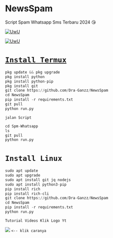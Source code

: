 # NewsSpam
Script Spam Whatsapp Sms Terbaru 2024 😘

<p align="center">

  <a href="https://github.com/Dra-Ganzz"><img src="http://readme-typing-svg.herokuapp.com?color=BF00FF&center=true&vCenter=true&multiline=false&lines=Kasih+Star+Dong+^_^" alt="UwU">

 <p align="center">

   <a href="https://github.com/Dra-Ganzz"><img src="http://readme-typing-svg.herokuapp.com?color=FFD700&center=true&vCenter=true&multiline=false&lines=Duar+Follow+github+Vindra+Ganzz+Dong+^_^" alt="UwU">
 
# `Install Termux`

```python
pkg update && pkg upgrade
pkg install python
pkg install python-pip
pkg install git
git clone https://github.com/Dra-Ganzz/NewsSpam
cd NewsSpam
pip install -r requirements.txt
git pull
python run.py
```

`jalan Script`
```python
cd Spm-Whatsapp
ls
git pull
python run.py
```

# `Install Linux`
```python
sudo apt update
sudo apt upgrade
sudo apt install git jq nodejs
sudo apt install python3-pip
pip install rich
pip install rich-cli
git clone https://github.com/Dra-Ganzz/NewsSpam
cd NewsSpam
pip install -r requirements.txt
python run.py
```

`Tutorial Videos Klik Logo Yt`

[![](https://img.shields.io/badge/Tutorial-white?logo=YouTube&logoColor=Brighred&labelColor=red)](https://youtu.be/qfiNH18VkC8?si=PTTaI20fW-g0Te4B) `<-- klik caranya`
